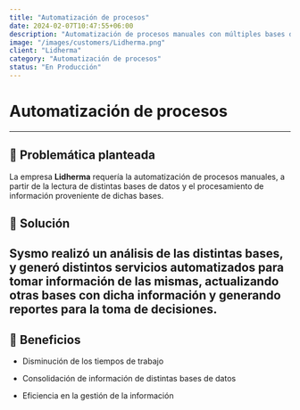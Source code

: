 ```yaml
---
title: "Automatización de procesos"
date: 2024-02-07T10:47:55+06:00
description: "Automatización de procesos manuales con múltiples bases de datos"
image: "/images/customers/Lidherma.png"
client: "Lidherma"
category: "Automatización de procesos"
status: "En Producción"
---
```

# Automatización de procesos

---

## 🎯 Problemática planteada

La empresa **Lidherma** requería la automatización de procesos manuales, a partir de la lectura de distintas bases de datos y el procesamiento de información proveniente de dichas bases.

## 🎯 Solución

**Sysmo** realizó un análisis de las distintas bases, y generó distintos servicios automatizados para tomar información de las mismas, actualizando otras bases con dicha información y generando reportes para la toma de decisiones.
---

## 🧩 Beneficios

- Disminución de los tiempos de trabajo

- Consolidación de información de distintas bases de datos

- Eficiencia en la gestión de la información

